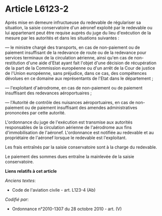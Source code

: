 # Article L6123-2

Après mise en demeure infructueuse du redevable de régulariser sa situation, la saisie conservatoire d'un aéronef exploité
par le redevable ou lui appartenant peut être requise auprès du juge du lieu d'exécution de la mesure par les autorités et
dans les situations suivantes :

― le ministre chargé des transports, en cas de non-paiement ou de paiement insuffisant de la redevance de route ou de la
redevance pour services terminaux de la circulation aérienne, ainsi qu'en cas de non-restitution d'une aide d'Etat ayant fait
l'objet d'une décision de récupération de la part de la Commission européenne ou d'un arrêt de la Cour de justice de l'Union
européenne, sans préjudice, dans ce cas, des compétences dévolues en ce domaine aux représentants de l'Etat dans le
département ;

― l'exploitant d'aérodrome, en cas de non-paiement ou de paiement insuffisant des redevances aéroportuaires ;

― l'Autorité de contrôle des nuisances aéroportuaires, en cas de non-paiement ou de paiement insuffisant des amendes
administratives prononcées par cette autorité.

L'ordonnance du juge de l'exécution est transmise aux autorités responsables de la circulation aérienne de l'aérodrome aux
fins d'immobilisation de l'aéronef. L'ordonnance est notifiée au redevable et au propriétaire de l'aéronef lorsque le
redevable est l'exploitant.

Les frais entraînés par la saisie conservatoire sont à la charge du redevable.

Le paiement des sommes dues entraîne la mainlevée de la saisie conservatoire.

**Liens relatifs à cet article**

_Anciens textes_:

  - Code de l'aviation civile - art. L123-4 (Ab)

_Codifié par_:

  - Ordonnance n°2010-1307 du 28 octobre 2010 - art. (V)
